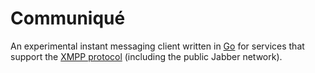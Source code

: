 # Communiqué

An experimental instant messaging client written in [Go] for services that
support the [XMPP protocol] (including the public Jabber network).

[Go]: https://golang.org/
[XMPP protocol]: https://tools.ietf.org/html/rfc6121
